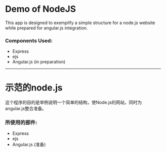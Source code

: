 # Demo of NodeJS
This app is designed to exemplify a simple structure for a node.js website while prepared for angular.js integration.

### Components Used:
* Express
* ejs
* Angular.js (in preparation)

***

# 示范的node.js
这个程序的目的是举例说明一个简单的结构，使Node.js的网站，同时为angular.js整合准备。

### 所使用的部件:
* Express
* ejs
* Angular.js (准备)
